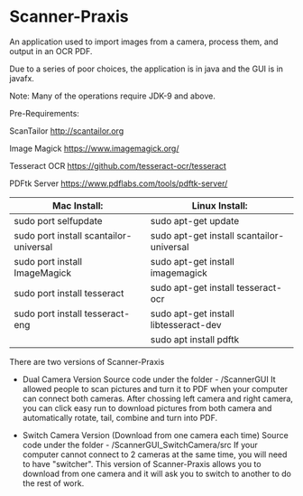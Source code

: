 # Scanner-Praxis

An application used to import images from a camera, process them, and output in an OCR PDF. 

Due to a series of poor choices, the application is in java and the GUI is in javafx. 

Note: Many of the operations require JDK-9 and above.

Pre-Requirements:

ScanTailor
http://scantailor.org

Image Magick
https://www.imagemagick.org/

Tesseract OCR
https://github.com/tesseract-ocr/tesseract

PDFtk Server
https://www.pdflabs.com/tools/pdftk-server/

Mac Install:                    | Linux Install:
-----------------------------   | --------------------------
sudo port selfupdate            | sudo apt-get update
sudo port install scantailor-universal    | sudo apt-get install scantailor-universal
sudo port install ImageMagick   | sudo apt-get install imagemagick
sudo port install tesseract     | sudo apt-get install tesseract-ocr
sudo port install tesseract-eng | sudo apt-get install libtesseract-dev
                                | sudo apt install pdftk


There are two versions of Scanner-Praxis 
* Dual Camera Version
Source code under the folder - /ScannerGUI
It allowed people to scan pictures and turn it to PDF when your computer can connect both cameras.
After chossing left camera and right camera, you can click easy run to download pictures from both camera and automatically rotate, tail, combine and turn into PDF.

* Switch Camera Version (Download from one camera each time)
Source code under the folder - /ScannerGUI_SwitchCamera/src
If your computer cannot connect to 2 cameras at the same time, you will need to have "switcher".
This version of Scanner-Praxis allows you to download from one camera and it will ask you to switch to another to do the rest of work.
